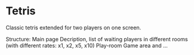 Tetris
======

Classic tetris extended for two players on one screen.

Structure:
  Main page
    Decription, list of waiting players in different rooms (with different rates: x1, x2, x5, x10) 
  Play-room
    Game area and ...
